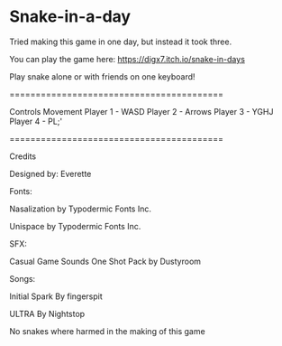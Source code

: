 # Snake-in-a-day
Tried making this game in one day, but instead it took three.

You can play the game here: https://digx7.itch.io/snake-in-days 

Play snake alone or with friends on one keyboard!


=========================================

Controls
          Movement
Player 1 - WASD
Player 2 - Arrows
Player 3 - YGHJ
Player 4 - PL;'

=========================================

Credits

Designed by: Everette

Fonts:

Nasalization
by Typodermic Fonts Inc.

Unispace
by Typodermic Fonts Inc.

SFX:

Casual Game Sounds
One Shot Pack
by Dustyroom

Songs:

Initial Spark
By fingerspit

ULTRA
By Nightstop

No snakes where harmed in the making of this game
